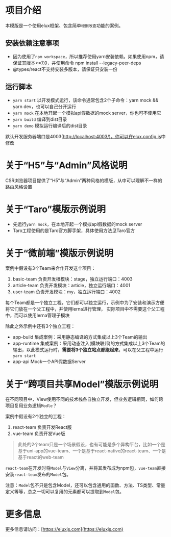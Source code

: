 # 项目介绍

本模版是一个使用elux框架、包含简单`增删改查`功能的案例。

## 安装依赖注意事项

- 因为使用了`npm workspace`，所以推荐使用yarn安装依赖。如果使用npm，请保证其版本>=7.0，并使用命令 npm install --legacy-peer-deps
- @types/react不支持安装多版本，请保证只安装一份

## 运行脚本

- `yarn start` 以开发模式运行，该命令通常包含2个子命令：yarn mock && yarn dev，也可以自己分开运行
- `yarn mock` 在本地开起一个模拟api假数据的mock server，你也可不使用它
- `yarn build` 编译到dist目录
- `yarn demo` 模拟运行编译后的dist目录

默认开发服务器端口是4003(<http://localhost:4003/)，你可以在elux.config.js>中修改

# 关于“H5”与“Admin”风格说明

CSR浏览器项目提供了“H5”与“Admin”两种风格的模版，从中可以理解不一样的路由风格设置

# 关于“Taro”模版示例说明

- 先运行`yarn mock`，在本地开起一个模拟api假数据的mock server
- Taro工程使用的是Taro官方脚手架，具体使用方法见Taro官方

# 关于“微前端”模版示例说明

案例中假设有3个Team来合作开发这个项目：

1. basic-team 负责开发根模块：stage，独立运行端口：4003
2. article-team 负责开发模块：article，独立运行端口：4001
3. user-team 负责开发模块：my，独立运行端口：4002

每个Team都是一个独立工程，它们都可以独立运行，示例中为了安装和演示方便将它们放在一个父工程中，并使用lerna进行管理，
实际项目中不需要这个父工程中，而可以使用lerna管理子模块

除此之外示例中还有3个独立工程：

- app-build 集成案例：采用静态编译的方式集成以上3个Team的输出
- app-runtime 集成案例：采用动态注入(模块联邦)的方式集成以上3个Team的输出，以此模式运行时，**需要将3个独立站点都跑起来**，可以在父工程中运行`yarn start`
- app-api Mock一个API假数据Server

# 关于“跨项目共享Model”模版示例说明

在不同项目中，View使用不同的技术栈各自独立开发，但业务逻辑相同，如何跨项目复用业务逻辑`Modle`？

案例中假设有2个独立的工程：

1. react-team 负责开发React版
2. vue-team 负责开发Vue版

> 此处的2个team只是一个场景假设，也有可能是多个异构平台，比如一个是基于uni-app的vue-team、一个是基于react-native的react-team、一个是基于react的web-team

`react-team`在开发时将`Model`与`View`分离，并将其发布成为npm包，`vue-team`直接安装`react-team`发布的`Model`包。

注意：`Model`包不只是包含Model，还可以包含通用的函数、方法、TS类型、常量定义等等，总之一切可以复用的元素都可以提取到`Model`包。

# 更多信息

更多信息请访问：[https://eluxjs.com](https://eluxjs.com)
